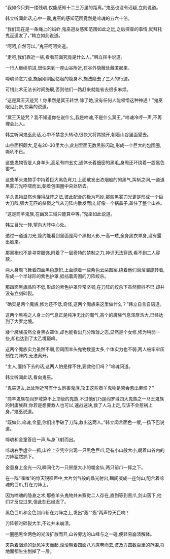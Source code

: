 
“我如今只剩一缕残魂,仅能感知十二三万里的距离。”鬼巫也没有迟疑,立刻说道。

韩立听闻此话,心中一震,鬼巫的感知范围竟然是啼魂的五六十倍。

“我们现在是一条绳上的蚂蚱,鬼巫道友感知范围如此之远,之后探查的事情,就拜托鬼巫道友了。”韩立如此说道。

“呵呵,自然可以。”鬼巫呵呵笑道。

“走吧,我们靠近一些,看看前面究竟是什么人。”韩立挥手说道。

一行人继续前进,很快来到一座山谷附近,在谷外隐蔽处藏匿起来。

啼魂诵念咒语,施展刚刚回忆起的隐身术,施法隐去了三人的行迹。

可惜此术无法长时间施展,否则他们一路赶来就能省去很多麻烦。

“这是冥王灭迹咒！你果然是冥王转世,除了她,没有任何人能领悟这种神通！”鬼巫眼见此景,惊喜的说道。

“冥王灭迹咒？我不知道你在说什么,我是啼魂,不是什么冥王。”啼魂冷哼一声,不再理会此人。

韩立听闻鬼巫此话,心中不禁念头转动,很快又将其抛开,朝着山谷里面望去。

山谷面积颇大,足有20-30里大小,此刻里面无数黑影闪动,形成一个巨大的包围圈,嘶吼不已。

这些鬼物皆是人身羊头,高足有四五丈,通体长着细密的黑毛,身周还环绕着一股黑色雾气。

这些羊头鬼物手中持着巨大黑色弯刀,上面散发出浓烟般的的黑气,挥斩之间,一道道黑雾刀光呼啸而出,朝着包围圈中央处斩去。

羊头鬼物显然也懂得战阵之法,彼此配合的极为巧妙,那些黑雾刀光更是形成一个巨大刀阵,强大无匹的杀戮之气从刀阵内散发而出,好像一个锅盖子,盖住了整个山谷。

“这是商羊鬼族,在幽冥三域只能算中等。”鬼巫如此说道。

韩立目光一转,望向大阵中心处。

透过一道道刀光,隐约能看到里面是两个黑袍人影,一高一矮,全身黑衣罩身,没有露出脸来。

那黑袍也不是寻常服饰,附着了一层奇特的禁制之力,神识无法穿透,看不到二人容貌。

两人身周飞舞着四面黑色旗帜,上面绣着一些紫色云朵图案,绕着他们滴溜溜旋转着,形成一个半球形的紫色护罩,抵挡着周围的刀阵绞杀。

那四面黑旗品阶不低,形成的紫色护罩异常坚韧,在刀阵的绞杀下虽然颤抖不已,却并没有立刻碎裂。

“确实是两个魔族,修为还不低,奇怪,这两个魔族来这里做什么？”韩立自言自语道。

这两个黑袍之人身上的气息正是纯净无比的魔气,高个的魔族气息浑厚浩大,已经达到了大罗之境。

矮个魔族虽然全身黑衣罩体,却也能看出几分玲珑之态,显然是个女修,修为稍弱一些,却也达到了太乙境巅峰。

这两个魔族实力虽然不弱,但周围羊头鬼物数量太多,个体实力也不弱,两人被牢牢压制在刀阵内,无法离开。

“主人,僵持下去的话,这两人怕是撑不住,要救他们吗？”啼魂问道。

韩立听闻此话,看向鬼巫。

“鬼巫道友,此处附近可有什么厉害鬼族,攻击这些商羊鬼物是否会惹出麻烦？”

“商羊鬼族在阎罗域算不上顶级的鬼族,不过他们乃是阎罗域四大鬼族之一马王鬼族的附庸族群,你若是想要救人也可以,速战速决,救了人马上走,应该不会惹祸上身。”鬼巫说道。

“既如此,啼魂,金童,你们出手破了刀阵,救出这两人。”韩立闻言面色一缓,一扬下巴说道。

啼魂和金童答应一声,纵身飞射而出。

啼魂右手虚空一抓,山谷上空凭空出现一只黑色巨爪,足有小山般大小,朝着山谷内的刀阵猛然抓下。

金童身上金光一闪,瞬间化为一只房屋大小的噬金仙,两只前爪一挥之下。

在一阵“嗤嗤”的惊天锐啸声中,大片剑气般的晶光射出,瞬间凝成一座剑山,配合着啼魂的巨爪,打在刀阵上。

因为啼魂的隐身之术,那些羊头鬼物并未察觉二人存在,直到等到黑爪,剑山落下,他们才反应过来,但此刻已经迟了。

黑色巨爪和金色剑山斩在刀阵之上,发出“轰”“轰”两声惊天巨响！

刀阵顿时碎裂大半,不过并未崩溃。

一圈圈黑金两色的光浪扩散而开,山谷旁边的山峰与之一碰,便轻易崩溃解体。

夹杂着汹涌的劲风冲天而起,滚滚朝着四面八方席卷而去,波及方圆数百里的范围,将地面都生生刮掉了一层。